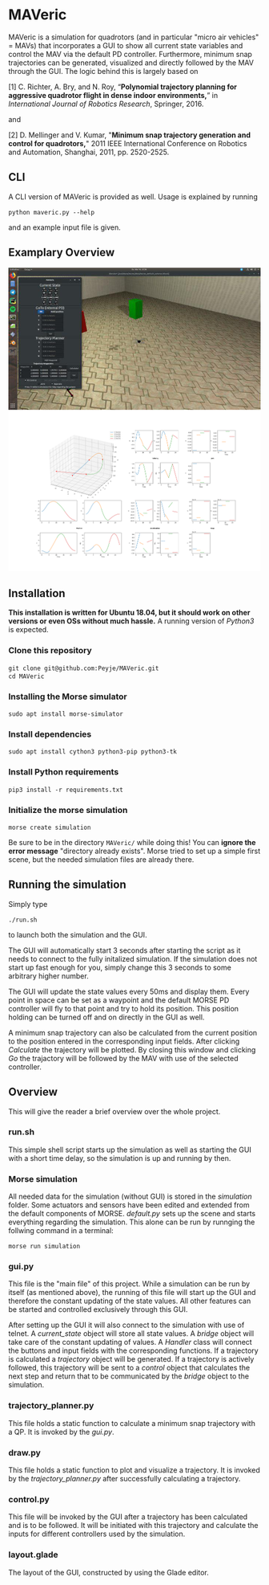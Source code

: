 # MAVeric
MAVeric is a simulation for quadrotors (and in particular "micro air vehicles" = MAVs) that incorporates a GUI to show all current state variables and control the MAV via the default PD controller. 
Furthermore, minimum snap trajectories can be generated, visualized and directly followed by the MAV through the GUI.
The logic behind this is largely based on 

[1] C. Richter, A. Bry, and N. Roy, “**Polynomial trajectory planning for aggressive quadrotor flight in dense indoor environments,**” in *International Journal of Robotics Research*, Springer, 2016.

and

[2] D. Mellinger and V. Kumar, "**Minimum snap trajectory generation and control for quadrotors,**" 2011 IEEE International Conference on Robotics and Automation, Shanghai, 2011, pp. 2520-2525.

## CLI
A CLI version of MAVeric is provided as well. Usage is explained by running
```
python maveric.py --help
```
and an example input file is given.

## Examplary Overview
![Example Picture 1](example.jpg)
![Example Picture 2](exampleVisual.png)

## Installation
**This installation is written for Ubuntu 18.04, but it should work on other versions or even OSs without much hassle.**
A running version of *Python3* is expected.

### Clone this repository
```
git clone git@github.com:Peyje/MAVeric.git
cd MAVeric
```

### Installing the Morse simulator
```
sudo apt install morse-simulator
```

### Install dependencies
```
sudo apt install cython3 python3-pip python3-tk
```

### Install Python requirements
```
pip3 install -r requirements.txt
```

### Initialize the morse simulation
```
morse create simulation
```
Be sure to be in the directory `MAVeric/` while doing this! You can **ignore the error message** "directory already exists". Morse tried to set up a simple first scene, but the needed simulation files are already there.

## Running the simulation
Simply type
```
./run.sh
```
to launch both the simulation and the GUI.

The GUI will automatically start 3 seconds after starting the script as it needs to connect to the fully initalized simulation. If the simulation does not start up fast enough for you, simply change this 3 seconds to some arbitrary higher number. 

The GUI will update the state values every 50ms and display them. Every point in space can be set as a waypoint and the default MORSE PD controller will fly to that point and try to hold its position. This position holding can be turned off and on directly in the GUI as well.

A minimum snap trajectory can also be calculated from the current position to the position entered in the corresponding input fields. After clicking *Calculate* the trajectory will be plotted. By closing this window and clicking *Go* the trajactory will be followed by the MAV with use of the selected controller.

## Overview
This will give the reader a brief overview over the whole project.

### run.sh
This simple shell script starts up the simulation as well as starting the GUI with a short time delay, so the simulation is up and running by then.

### Morse simulation
All needed data for the simulation (without GUI) is stored in the *simulation* folder. Some actuators and sensors have been edited and extended from the default components of MORSE. *default.py* sets up the scene and starts everything regarding the simulation.
This alone can be run by runnging the follwing command in a terminal:
```
morse run simulation
```

### gui.py
This file is the "main file" of this project. While a simulation can be run by itself (as mentioned above), the running of this file will start up the GUI and therefore the constant updating of the state values. All other features can be started and controlled exclusively through this GUI. 

After setting up the GUI it will also connect to the simulation with use of telnet. A *current_state* object will store all state values. A *bridge* object will take care of the constant updating of values. A *Handler* class will connect the buttons and input fields with the corresponding functions. If a trajectory is calculated a *trajectory* object will be generated. If a trajectory is actively followed, this trajectory will be sent to a *control* object that calculates the next step and return that to be communicated by the *bridge* object to the simulation.

### trajectory_planner.py
This file holds a static function to calculate a minimum snap trajectory with a QP. It is invoked by the *gui.py*.

### draw.py
This file holds a static function to plot and visualize a trajectory. It is invoked by the *trajectory_planner.py* after successfully calculating a trajectory.

### control.py
This file will be invoked by the GUI after a trajectory has been calculated and is to be followed. It will be initiated with this trajectory and calculate the inputs for different controllers used by the simulation.

### layout.glade
The layout of the GUI, constructed by using the Glade editor.
